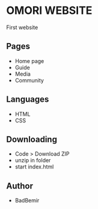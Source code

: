 # OMORI WEBSITE

First website 

## Pages
  * Home page
  * Guide
  * Media
  * Community
## Languages
  * HTML
  * CSS
## Downloading
  * Code > Download ZIP
  * unzip in folder
  * start index.html

## Author

 * BadBemir
